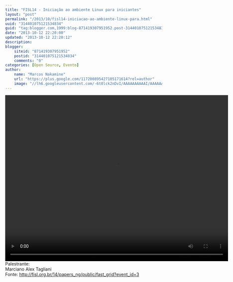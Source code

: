 ```yaml
---
title: "FISL14 - Iniciação ao ambiente Linux para iniciantes"
layout: "post"
permalink: "/2013/10/fisl14-iniciacao-ao-ambiente-linux-para.html"
uuid: "314401075121534834"
guid: "tag:blogger.com,1999:blog-871419307951952.post-314401075121534834"
date: "2013-10-12 22:20:00"
updated: "2013-10-12 22:20:12"
description: 
blogger:
    siteid: "871419307951952"
    postid: "314401075121534834"
    comments: "0"
categories: [Open Source, Evento]
author: 
    name: "Marcos Nakamine"
    url: "https://plus.google.com/117200895427105171614?rel=author"
    image: "//lh6.googleusercontent.com/-6t0lck2nDvI/AAAAAAAAAAI/AAAAAAAAOBw/_9ON3AiIr48/s32-c/photo.jpg"
---
```


<div class="css-full-post-content js-full-post-content">
<video controls="" height="535" width="716"><source src="http://hemingway.softwarelivre.org/fisl14/high/41c/sala41c-high-201307051657.ogg"></source>Your browser does not support the video tag.</video>Palestrante:<br>Marciano Alex Tagliani<br>Fonte: <a href="http://fisl.org.br/14/papers_ng/public/fast_grid?event_id=3">http://fisl.org.br/14/papers_ng/public/fast_grid?event_id=3</a>
</div>